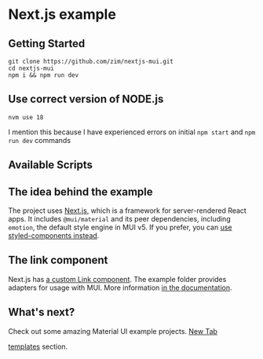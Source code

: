 # Next.js example

## Getting Started

```
git clone https://github.com/zim/nextjs-mui.git
cd nextjs-mui
npm i && npm run dev
```

## Use correct version of NODE.js

```
nvm use 18
```

I mention this because I have experienced errors on initial `npm start` and `npm run dev` commands

## Available Scripts

## The idea behind the example

The project uses [Next.js](https://github.com/vercel/next.js), which is a framework for server-rendered React apps.
It includes `@mui/material` and its peer dependencies, including `emotion`, the default style engine in MUI v5.
If you prefer, you can [use styled-components instead](https://mui.com/material-ui/guides/interoperability/#styled-components).

## The link component

Next.js has [a custom Link component](https://nextjs.org/docs/api-reference/next/link).
The example folder provides adapters for usage with MUI.
More information [in the documentation](https://mui.com/material-ui/guides/routing/#next-js).

## What's next?

<!-- #default-branch-switch -->

Check out some amazing Material UI example projects.
<a href="https://mui.com/material-ui/getting-started/templates/m" target="_blank">New Tab</a>

[templates](https://mui.com/material-ui/getting-started/templates/) section.
